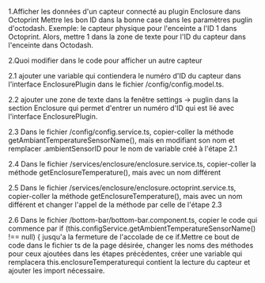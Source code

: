 1.Afficher les données d'un capteur connecté au plugin Enclosure dans Octoprint
Mettre les bon ID dans la bonne case dans les paramètres puglin d'octodash.
Exemple: le capteur physique pour l'enceinte a l'ID 1 dans Octoprint. Alors, mettre 1 dans la
 	 zone de texte pour l'ID du capteur dans l'enceinte dans Octodash.

2.Quoi modifier dans le code pour afficher un autre capteur

2.1 ajouter une variable qui contiendera le numéro d'ID du capteur dans l'interface EnclosurePlugin dans le fichier /config/config.model.ts.

2.2 ajouter une zone de texte dans la fenêtre settings -> puglin dans la section Enclosure qui permet d'entrer un numéro d'ID qui est lié avec
    l'interface EnclosurePlugin.
    
2.3 Dans le fichier /config/config.service.ts, copier-coller la méthode getAmbiantTemperatureSensorName(), mais en modifiant son nom et remplacer .ambientSensorID pour le nom de variable créé à l'étape 2.1

2.4 Dans le fichier /services/enclosure/enclosure.service.ts, copier-coller la méthode getEnclosureTemperature(), mais avec un nom différent

2.5 Dans le fichier /services/enclosure/enclosure.octoprint.service.ts, copier-coller la méthode getEnclosureTemperature(), mais avec un nom différent et changer l'appel de la méthode par celle de l'étape 2.3

2.6 Dans le fichier /bottom-bar/bottom-bar.component.ts, copier le code qui commence par if (this.configService.getAmbientTemperatureSensorName() !== null) { jusqu'a la fermeture de l'accolade de ce if.Mettre ce bout de code dans le fichier ts de la page désirée, changer les noms des méthodes pour ceux ajoutées dans les étapes précèdentes, créer une variable qui remplacera this.enclosureTemperaturequi contient la lecture du capteur et ajouter les import nécessaire. 
